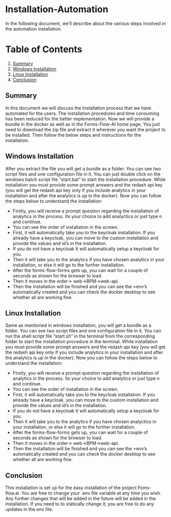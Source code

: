# Installation-Automation
In the following document, we’ll describe about the various steps involved in the automation installation.
 
# Table of Contents
1. [Summary](#summary)
2. [Windows Installation](#windows-installation)
3. [Linux Installation](#linux-installation)
4. [Conclusion](#conclusion)


## Summary

In this document we will discuss the Installation process that we have automated for the users. The installation procedures and time consuming has been reduced for the better implementation. Now we will provide a bundle in the docker as well as in the Forms-Flow-AI home page. You just need to download the zip file and extract it wherever you want the project to be installed. Then follow the below steps and instructions for the installation.


## Windows Installation

After you extract the file you will get a bundle as a folder. You can see two script files and one configuration file in it. You can just double click on the windows batch script file “start.bat” to start the installation procedure. While installation you must provide some prompt answers and the redash api key (you will get the redash api key only if you include analytics in your installation and after the analytics is up in the docker).
Now you can follow the steps below to understand the installation:
*	Firstly, you will receive a prompt question regarding the installation of analytics in the process. Its your choice to add   analyctics or just type n and continue.
*	You can see the order of installation in the screen.
*	First, it will automatically take you to the keycloak installation. If you already have a keycloak, you can move to the custom installation and provide the values and id’s in the installation.
*	If you do not have a keycloak It will automatically setup a keycloak for you.
*	Then it will take you to the analytics if you have chosen analytics in your installation, or else it will go to the further installation.
*	After the forms-flow-forms gets up, you can wait for a couple of seconds as shown for the browser to load.
*	Then it moves in the order-> web->BPM->web-api.
*	Then the installation will be finished and you can see the >env’s automatically created and you can check the docker desktop to see whether all are working fine.


## Linux Installation

Same as mentioned in windows installation,  you will get a bundle as a folder. You can see two script files and one configuration file in it. You can run the shell script file “start.sh” in the terminal from the corresponding folder to start the installation procedure in the terminal. While installation you must provide some prompt answers and the redash api key (you will get the redash api key only if you include analytics in your installation and after the analytics is up in the docker).
Now you can follow the steps below to understand the installation:

*	Firstly, you will receive a prompt question regarding the installation of analytics in the process. Its your choice to add analytics or just type n and continue.
*	You can see the order of installation in the screen.
*	First, it will automatically take you to the keycloak installation. If you already have a keycloak, you can move to the custom installation and provide the values and id’s in the installation.
*	If you do not have a keycloak It will automatically setup a keycloak for you.
*	Then it will take you to the analytics if you have chosen analyctics in your installation, or else it will go to the further installation.
*	After the forms-flow-forms gets up, you can wait for a couple of seconds as shown for the browser to load.
*	Then it moves in the order-> web->BPM->web-api.
*	Then the installation will be finished and you can see the >env’s automatically created and you can check the docker desktop to see whether all are working fine.



## Conclusion

This installation is set up for the easy installation of the project Foms-flow.ai. You are free to change your .env file variable at any time you wish. Any further changes that will be added in the future will be added in the installation. If you need to to statically change it, you are free to do any updates in the env file.

